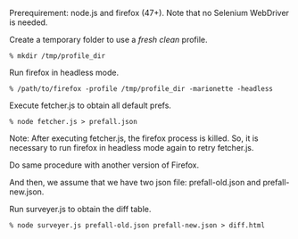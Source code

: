Prerequirement: node.js and firefox (47+). Note that no Selenium WebDriver is needed.

Create a temporary folder to use a *fresh clean* profile.

    % mkdir /tmp/profile_dir

Run firefox in headless mode.

    % /path/to/firefox -profile /tmp/profile_dir -marionette -headless

Execute fetcher.js to obtain all default prefs.

    % node fetcher.js > prefall.json

Note: After executing fetcher.js, the firefox process is killed. So, it is necessary to run firefox in headless mode again to retry fetcher.js.

Do same procedure with another version of Firefox.


And then, we assume that we have two json file: prefall-old.json and prefall-new.json.

Run surveyer.js to obtain the diff table.

    % node surveyer.js prefall-old.json prefall-new.json > diff.html



